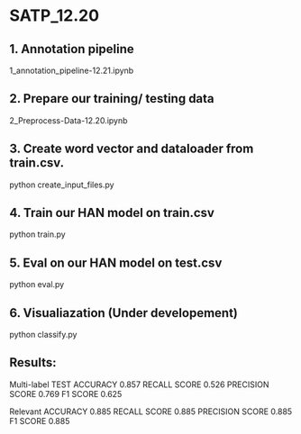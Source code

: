 # SATP_12.20

## 1. Annotation pipeline

1_annotation_pipeline-12.21.ipynb

## 2. Prepare our training/ testing data

2_Preprocess-Data-12.20.ipynb

## 3. Create word vector and dataloader from train.csv.
python create_input_files.py

## 4. Train our HAN model on train.csv
python train.py

## 5. Eval on our HAN model on test.csv
python eval.py

## 6. Visualiazation (Under developement)
python classify.py


## Results:

Multi-label TEST ACCURACY 	 0.857
RECALL SCORE		 0.526
PRECISION SCORE	 0.769
F1 SCORE			 0.625


Relevant ACCURACY 	 0.885
RECALL SCORE		 0.885
PRECISION SCORE	 0.885
F1 SCORE			 0.885
